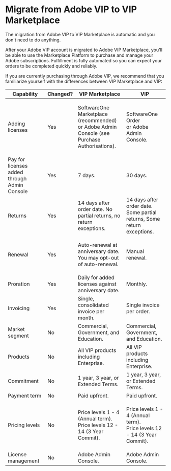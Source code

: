 # Migrate from Adobe VIP to VIP Marketplace

The migration from Adobe VIP to VIP Marketplace is automatic and you don't need to do anything.

After your Adobe VIP account is migrated to Adobe VIP Marketplace, you'll be able to use the  Marketplace Platform to purchase and manage your Adobe subscriptions. Fulfillment is fully automated so you can expect your orders to be completed quickly and reliably.

If you are currently purchasing through Adobe VIP,  we recommend that you familiarize yourself with the differences between VIP Marketplace and VIP:

| Capability                                   | Changed? | VIP Marketplace                                                                                       | VIP                                                                               |
| -------------------------------------------- | -------- | ----------------------------------------------------------------------------------------------------- | --------------------------------------------------------------------------------- |
| Adding licenses                              | Yes      | <p>SoftwareOne Marketplace (recommended)<br>or Adobe Admin Console (see Purchase Authorisations).</p> | <p>SoftwareOne Order<br>or Adobe Admin Console.</p>                               |
| Pay for licenses added through Admin Console | Yes      | 7 days.                                                                                               | 30 days.                                                                          |
| Returns                                      | Yes      | 14 days after order date. No partial returns, no return exceptions.                                   | 14 days after order date. Some partial returns, Some return exceptions.           |
| Renewal                                      | Yes      | <p>Auto-renewal at anniversary date.<br>You may opt-out of auto-renewal.</p>                          | Manual renewal.                                                                   |
| Proration                                    | Yes      | Daily for added licenses against anniversary date.                                                    | Monthly.                                                                          |
| Invoicing                                    | Yes      | Single, consolidated invoice per month.                                                               | Single invoice per order.                                                         |
| Market segment                               | No       | Commercial, Government, and Education.                                                                | Commercial, Government, and Education.                                            |
| Products                                     | No       | All VIP products including Enterprise.                                                                | All VIP products including Enterprise.                                            |
| Commitment                                   | No       | 1 year, 3 year, or Extended Terms.                                                                    | 1 year, 3 year, or Extended Terms.                                                |
| Payment term                                 | No       | Paid upfront.                                                                                         | Paid upfront.                                                                     |
| Pricing levels                               | No       | <p>Price levels 1 - 4 (Annual term).<br>Price levels 12 - 14 (3 Year Commit).</p>                     | <p>Price levels 1 - 4 (Annual term).<br>Price levels 12 - 14 (3 Year Commit).</p> |
| License management                           | No       | Adobe Admin Console.                                                                                  | Adobe Admin Console.                                                              |
